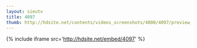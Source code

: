 ```yaml
---
layout: sieutv
title: 4097
thumb: http://hdsite.net/contents/videos_screenshots/4000/4097/preview_360p.mp4.jpg
---
```

{% include iframe src='http://hdsite.net/embed/4097' %}
 
